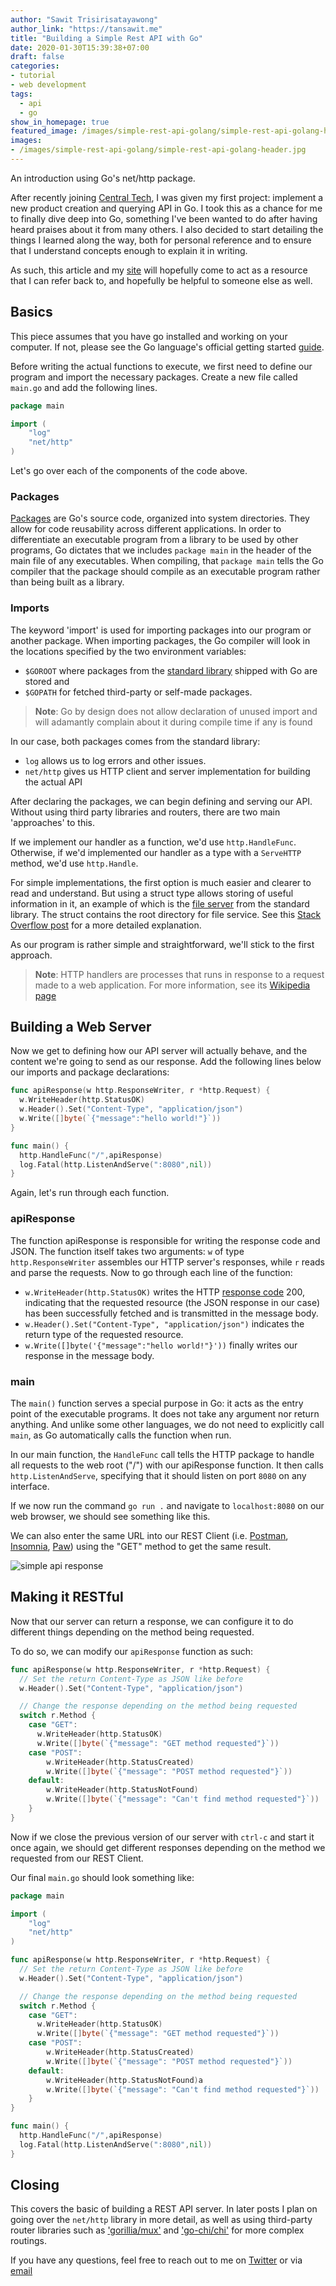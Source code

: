 ```yaml
---
author: "Sawit Trisirisatayawong"
author_link: "https://tansawit.me"
title: "Building a Simple Rest API with Go"
date: 2020-01-30T15:39:38+07:00
draft: false
categories:
- tutorial
- web development
tags:
  - api
  - go
show_in_homepage: true
featured_image: /images/simple-rest-api-golang/simple-rest-api-golang-header.jpg
images:
- /images/simple-rest-api-golang/simple-rest-api-golang-header.jpg
---
```


An introduction using Go's net/http package.

<!--more-->

After recently joining [Central Tech](https://central.tech), I was given my first project: implement a new product creation and querying API in Go. I took this as a chance for me to finally dive deep into Go, something I've been wanted to do after having heard praises about it from many others. I also decided to start detailing the things I learned along the way, both for personal reference and to ensure that I understand concepts enough to explain it in writing. 

As such, this article and my [site](https://tansawit.me) will hopefully come to act as a resource that I can refer back to, and hopefully be helpful to someone else as well.

## Basics

This piece assumes that you have go installed and working on your computer. If not, please see the Go language's official getting started [guide](https://golang.org/doc/install).

Before writing the actual functions to execute, we first need to define our program and import the necessary packages. Create a new file called `main.go` and add the following lines.

```go
package main

import (
    "log"
    "net/http"
)
```

Let's go over each of the components of the code above.

### Packages

[Packages](https://golang.org/pkg/) are Go's source code, organized into system directories. They allow for code reusability across different applications. In order to differentiate an executable program from a library to be used by other programs, Go dictates that we includes `package main` in the header of the main file of any executables. When compiling, that `package main` tells the Go compiler that the package should compile as an executable program rather than being built as a library.

### Imports

The keyword 'import' is used for importing packages into our program or another package. When importing packages, the Go compiler will look in the locations specified by the two environment variables:

- `$GOROOT` where packages from the [standard library](https://golang.org/pkg/) shipped with Go are stored and
- `$GOPATH` for fetched third-party or self-made packages.

>**Note**: Go by design does not allow declaration of unused import and will adamantly complain about it during compile time if any is found

In our case, both packages comes from the standard library:

- `log` allows us to log errors and other issues.
- `net/http` gives us HTTP client and server implementation for building the actual API

After declaring the packages, we can begin defining and serving our API. Without using third party libraries and routers, there are two main 'approaches' to this. 

If we implement our handler as a function, we'd use `http.HandleFunc`. Otherwise, if we'd implemented our handler as a type with a `ServeHTTP` method, we'd use `http.Handle`.

For simple implementations, the first option is much easier and clearer to read and understand. But using a struct type allows storing of useful information in it, an example of which is the [file server](https://golang.org/src/net/http/fs.go?s=12662:12702#L418) from the standard library. The struct contains the root directory for file service. See this [Stack Overflow post](https://stackoverflow.com/questions/21957455/difference-between-http-handle-and-http-handlefunc) for a more detailed explanation.

As our program is rather simple and straightforward, we'll stick to the first approach.

>**Note**: HTTP handlers are processes that runs in response to a request made to a web application. For more information, see its [Wikipedia page](https://en.wikipedia.org/wiki/HTTP_handler)

## Building a Web Server

Now we get to defining how our API server will actually behave, and the content we're going to send as our response. Add the following lines below our imports and package declarations:

```go
func apiResponse(w http.ResponseWriter, r *http.Request) {
  w.WriteHeader(http.StatusOK)
  w.Header().Set("Content-Type", "application/json")
  w.Write([]byte(`{"message":"hello world!"}`))
}

func main() {
  http.HandleFunc("/",apiResponse)
  log.Fatal(http.ListenAndServe(":8080",nil))
}
```

Again, let's run through each function.

### apiResponse

The function apiResponse is responsible for writing the response code and JSON. The function itself takes two arguments: `w` of type `http.ResponseWriter` assembles our HTTP server's responses, while `r` reads and parse the requests. Now to go through each line of the function:

- `w.WriteHeader(http.StatusOK)` writes the HTTP [response code](https://developer.mozilla.org/en-US/docs/Web/HTTP/Status) 200, indicating that the requested resource (the JSON response in our case) has been successfully fetched and is transmitted in the message body.
- `w.Header().Set("Content-Type", "application/json")` indicates the return type of the requested resource.
- `w.Write([]byte('{"message":"hello world!"}'))` finally writes our response in the message body.

### main

The `main()` function serves a special purpose in Go: it acts as the entry point of the executable programs. It does not take any argument nor return anything. And unlike some other languages, we do not need to explicitly call `main`, as Go automatically calls the function when run.

In our main function, the `HandleFunc` call tells the HTTP package to handle all requests to the web root ("/") with our apiResponse function. It then calls `http.ListenAndServe`, specifying that it should listen on port `8080` on any interface.

If we now run the command `go run .` and navigate to `localhost:8080` on our web browser, we should see something like this.

We can also enter the same URL into our REST Client (i.e. [Postman](https://www.getpostman.com/), [Insomnia](https://www.insomnia.rest), [Paw](https://paw.cloud/)) using the "GET" method to get the same result.

![simple api response](/images/simple-rest-api-golang/simple-json-response.png)

## Making it RESTful

Now that our server can return a response, we can configure it to do different things depending on the method being requested.

To do so, we can modify our `apiResponse` function as such:

```go
func apiResponse(w http.ResponseWriter, r *http.Request) {
  // Set the return Content-Type as JSON like before
  w.Header().Set("Content-Type", "application/json")

  // Change the response depending on the method being requested
  switch r.Method {
    case "GET":
      w.WriteHeader(http.StatusOK)
      w.Write([]byte(`{"message": "GET method requested"}`))
    case "POST":
        w.WriteHeader(http.StatusCreated)
        w.Write([]byte(`{"message": "POST method requested"}`))
    default:
        w.WriteHeader(http.StatusNotFound)
        w.Write([]byte(`{"message": "Can't find method requested"}`))
    }
}
```

Now if we close the previous version of our server with `ctrl-c` and start it once again, we should get different responses depending on the method we requested from our REST Client.

Our final `main.go` should look something like:

```go
package main

import (
    "log"
    "net/http"
)

func apiResponse(w http.ResponseWriter, r *http.Request) {
  // Set the return Content-Type as JSON like before
  w.Header().Set("Content-Type", "application/json")

  // Change the response depending on the method being requested
  switch r.Method {
    case "GET":
      w.WriteHeader(http.StatusOK)
      w.Write([]byte(`{"message": "GET method requested"}`))
    case "POST":
        w.WriteHeader(http.StatusCreated)
        w.Write([]byte(`{"message": "POST method requested"}`))
    default:
        w.WriteHeader(http.StatusNotFound)a
        w.Write([]byte(`{"message": "Can't find method requested"}`))
    }
}

func main() {
  http.HandleFunc("/",apiResponse)
  log.Fatal(http.ListenAndServe(":8080",nil))
}
```

## Closing

This covers the basic of building a REST API server. In later posts I plan on going over the `net/http` library in more detail, as well as using third-party router libraries such as ['gorillia/mux'](https://github.com/gorilla/mux) and ['go-chi/chi'](https://github.com/go-chi/chi) for more complex routings.

If you have any questions, feel free to reach out to me on [Twitter](https://twitter.com/tansawit) or via [email](mailto:sawit.tr@gmail.com)
